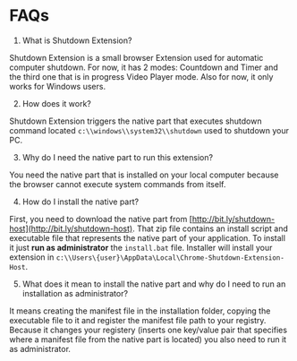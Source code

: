 # FAQs

1. What is Shutdown Extension?

Shutdown Extension is a small browser Extension used for automatic computer shutdown. For now, it has 2 modes: Countdown and Timer and the third one that is in progress Video Player mode. Also for now, it only works for Windows users.

2. How does it work?

Shutdown Extension triggers the native part that executes shutdown command located `c:\\windows\\system32\\shutdown` used to shutdown your PC.

3. Why do I need the native part to run this extension?

You need the native part that is installed on your local computer because the browser cannot execute system commands from itself.

4. How do I install the native part?

First, you need to download the native part from [http://bit.ly/shutdown-host](http://bit.ly/shutdown-host). That zip file contains an install script and executable file that represents the native part of your application. To install it just **run as administrator** the `install.bat` file. Installer will install your extension in `c:\\Users\{user}\AppData\Local\Chrome-Shutdown-Extension-Host`.

5. What does it mean to install the native part and why do I need to run an installation as administrator?

It means creating the manifest file in the installation folder, copying the executable file to it and register the manifest file path to your registry. Because it changes your registery (inserts one key/value pair that specifies where a manifest file from the native part is located) you also need to run it as administrator.

